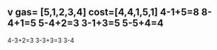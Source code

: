 v
gas= [5,1,2,3,4]
cost=[4,4,1,5,1]
4-1+5=8
8-4+1=5
5-4+2=3
3-1+3=5
5-5+4=4
​
​
-----------
4-3+2=3
3-3+3=3
3-4